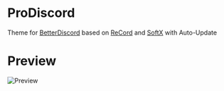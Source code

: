 # ProDiscord
Theme for [BetterDiscord](https://github.com/BetterDiscord/BetterDiscord) based on [ReCord](https://github.com/Eject37/ReCord) and [SoftX](https://github.com/DiscordStyles/SoftX) with Auto-Update

# Preview
![Preview](https://github.com/ProChopa/ProDiscord/assets/112766478/ef7fbe45-6204-4a14-9107-bfbd92c07f09)
